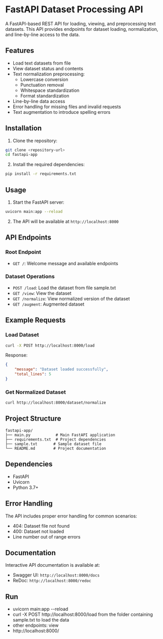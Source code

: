 # FastAPI Dataset Processing API

A FastAPI-based REST API for loading, viewing, and preprocessing text datasets. This API provides endpoints for dataset loading, normalization, and line-by-line access to the data.

## Features

- Load text datasets from file
- View dataset status and contents
- Text normalization preprocessing:
  - Lowercase conversion
  - Punctuation removal
  - Whitespace standardization
  - Format standardization
- Line-by-line data access
- Error handling for missing files and invalid requests
- Text augmentation to introduce spelling errors

## Installation

1. Clone the repository:

```bash
git clone <repository-url>
cd fastapi-app
```

2. Install the required dependencies:

```bash
pip install -r requirements.txt
```

## Usage

1. Start the FastAPI server:

```bash
uvicorn main:app --reload
```

2. The API will be available at `http://localhost:8000`

## API Endpoints

### Root Endpoint
- `GET /`: Welcome message and available endpoints

### Dataset Operations
- `POST /load`: Load the dataset from file sample.txt
- `GET /view`: View the dataset
- `GET /normalize`: View normalized version of the dataset
- `GET /augment`: Augmented dataset

## Example Requests

### Load Dataset

```bash
curl -X POST http://localhost:8000/load
```

Response:

```json
{
    "message": "Dataset loaded successfully",
    "total_lines": 5
}
```

### Get Normalized Dataset

```bash
curl http://localhost:8000/dataset/normalize
```


## Project Structure

```
fastapi-app/
├── main.py           # Main FastAPI application
├── requirements.txt  # Project dependencies
├── sample.txt       # Sample dataset file
└── README.md        # Project documentation
```

## Dependencies

- FastAPI
- Uvicorn
- Python 3.7+

## Error Handling

The API includes proper error handling for common scenarios:

- 404: Dataset file not found
- 400: Dataset not loaded
- Line number out of range errors

## Documentation

Interactive API documentation is available at:
- Swagger UI: `http://localhost:8000/docs`
- ReDoc: `http://localhost:8000/redoc`

## Run

- uvicorn main:app --reload
- curl -X POST http://localhost:8000/load from the folder containing sample.txt to load the data
- other endpoints: view
- http://localhost:8000/
